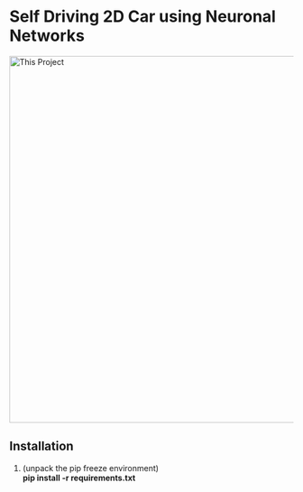 # Self Driving 2D Car using Neuronal Networks

<img alt="This Project" width="650px" src="https://media1.giphy.com/media/pEFZpjHViGS5oPgafQ/giphy.gif?cid=790b76116f137695cee9dbed09df2392cdff4277249330c2&rid=giphy.gif&ct=g" />

Installation
-
1) (unpack the pip freeze environment) \
   __pip install -r requirements.txt__
